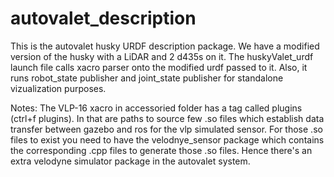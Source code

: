 # autovalet_description

This is the autovalet husky URDF description package. We have a modified version of the husky with a LiDAR and 2 d435s on it. The huskyValet_urdf launch file calls xacro parser onto the modified urdf passed to it. Also, it runs robot_state publisher and joint_state publisher for standalone vizualization purposes.

Notes:
The VLP-16 xacro in accessoried folder has a tag called plugins (ctrl+f plugins). In that are paths to source few .so files which establish data transfer between gazebo and ros for the vlp simulated sensor. For those .so files to exist you need to have the velodnye_sensor package which contains the corresponding .cpp files to generate those .so files. Hence there's an extra velodyne simulator package in the autovalet system.
